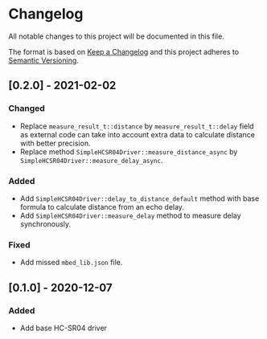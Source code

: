 # Changelog

All notable changes to this project will be documented in this file.

The format is based on [Keep a Changelog](https://keepachangelog.com/en/1.0.0/)
and this project adheres to [Semantic Versioning](https://semver.org/spec/v2.0.0.html).

## [0.2.0] - 2021-02-02

### Changed

- Replace ``measure_result_t::distance`` by ``measure_result_t::delay`` field as external code can take into account
  extra data to calculate distance with better precision.
- Replace method `SimpleHCSR04Driver::measure_distance_async` by `SimpleHCSR04Driver::measure_delay_async`.

### Added

- Add ``SimpleHCSR04Driver::delay_to_distance_default`` method with base formula to calculate distance from an echo
  delay.
- Add ``SimpleHCSR04Driver::measure_delay`` method to measure delay synchronously.

### Fixed

- Add missed ``mbed_lib.json`` file.

## [0.1.0] - 2020-12-07

### Added

- Add base HC-SR04 driver
